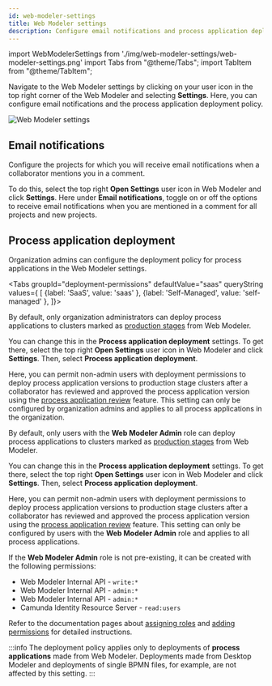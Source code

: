 ```yaml
---
id: web-modeler-settings
title: Web Modeler settings
description: Configure email notifications and process application deployment policies in the Web Modeler settings.
---
```


import WebModelerSettings from './img/web-modeler-settings/web-modeler-settings.png'
import Tabs from "@theme/Tabs";
import TabItem from "@theme/TabItem";

Navigate to the Web Modeler settings by clicking on your user icon in the top right corner of the Web Modeler and selecting **Settings**. Here, you can configure email notifications and the process application deployment policy.

<img src={WebModelerSettings} alt="Web Modeler settings" />

## Email notifications

Configure the projects for which you will receive email notifications when a collaborator mentions you in a comment.

To do this, select the top right **Open Settings** user icon in Web Modeler and click **Settings**. Here under **Email notifications**, toggle on or off the options to receive email notifications when you are mentioned in a comment for all projects and new projects.

## Process application deployment

Organization admins can configure the deployment policy for process applications in the Web Modeler settings.

<Tabs groupId="deployment-permissions" defaultValue="saas" queryString values={
[
{label: 'SaaS', value: 'saas' },
{label: 'Self-Managed', value: 'self-managed' },
]}>

<TabItem value='saas'>

By default, only organization administrators can deploy process applications to clusters marked as
[production stages](/components/modeler/web-modeler/process-application-pipeline.md#deployment-pipeline-stages) from Web Modeler.

You can change this in the **Process application deployment** settings. To get there, select the top right **Open Settings** user icon in Web Modeler and click **Settings**. Then, select **Process application deployment**.

Here, you can permit non-admin users with deployment permissions to deploy process application versions to production stage clusters
after a collaborator has reviewed and approved the process application version using the
[process application review](/components/modeler/web-modeler/process-application-pipeline.md#review) feature.
This setting can only be configured by organization admins and applies to all process applications in the organization.

</TabItem>

<TabItem value='self-managed'>

By default, only users with the **Web Modeler Admin** role can deploy process applications to
clusters marked as [production stages](/components/modeler/web-modeler/process-application-pipeline.md#deployment-pipeline-stages) from Web Modeler.

You can change this in the **Process application deployment** settings. To get there, select the top right **Open Settings** user icon in Web Modeler and click **Settings**. Then, select **Process application deployment**.

Here, you can permit non-admin users with deployment permissions to deploy process application versions to production stage clusters
after a collaborator has reviewed and approved the process application version using the
[process application review](/components/modeler/web-modeler/process-application-pipeline.md#review) feature.
This setting can only be configured by users with the **Web Modeler Admin** role and applies to all process applications.

If the **Web Modeler Admin** role is not pre-existing, it can be created with the following permissions:

- Web Modeler Internal API - `write:*`
- Web Modeler Internal API - `admin:*`
- Web Modeler Internal API - `admin:*`
- Camunda Identity Resource Server - `read:users`

Refer to the documentation pages about [assigning roles](../../../self-managed/identity/user-guide/roles/add-assign-role.md) and [adding permissions](../../../self-managed/identity/user-guide/roles/add-assign-permission.md) for detailed instructions.

</TabItem>

</Tabs>

:::info
The deployment policy applies only to deployments of **process applications** made from Web Modeler.
Deployments made from Desktop Modeler and deployments of single BPMN files, for example, are not affected by this setting.
:::
